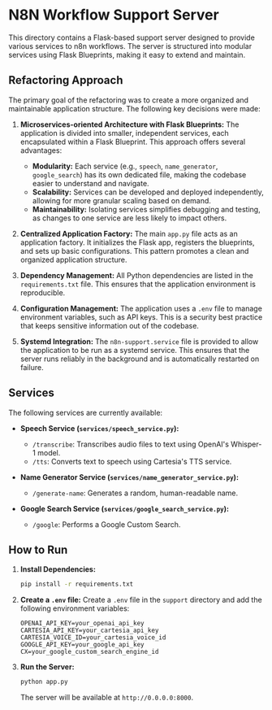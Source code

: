 # N8N Workflow Support Server

This directory contains a Flask-based support server designed to provide various services to n8n workflows. The server is structured into modular services using Flask Blueprints, making it easy to extend and maintain.

## Refactoring Approach

The primary goal of the refactoring was to create a more organized and maintainable application structure. The following key decisions were made:

1.  **Microservices-oriented Architecture with Flask Blueprints:** The application is divided into smaller, independent services, each encapsulated within a Flask Blueprint. This approach offers several advantages:
    *   **Modularity:** Each service (e.g., `speech`, `name_generator`, `google_search`) has its own dedicated file, making the codebase easier to understand and navigate.
    *   **Scalability:** Services can be developed and deployed independently, allowing for more granular scaling based on demand.
    *   **Maintainability:** Isolating services simplifies debugging and testing, as changes to one service are less likely to impact others.

2.  **Centralized Application Factory:** The main `app.py` file acts as an application factory. It initializes the Flask app, registers the blueprints, and sets up basic configurations. This pattern promotes a clean and organized application structure.

3.  **Dependency Management:** All Python dependencies are listed in the `requirements.txt` file. This ensures that the application environment is reproducible.

4.  **Configuration Management:** The application uses a `.env` file to manage environment variables, such as API keys. This is a security best practice that keeps sensitive information out of the codebase.

5.  **Systemd Integration:** The `n8n-support.service` file is provided to allow the application to be run as a systemd service. This ensures that the server runs reliably in the background and is automatically restarted on failure.

## Services

The following services are currently available:

*   **Speech Service (`services/speech_service.py`):**
    *   `/transcribe`: Transcribes audio files to text using OpenAI's Whisper-1 model.
    *   `/tts`: Converts text to speech using Cartesia's TTS service.

*   **Name Generator Service (`services/name_generator_service.py`):**
    *   `/generate-name`: Generates a random, human-readable name.

*   **Google Search Service (`services/google_search_service.py`):**
    *   `/google`: Performs a Google Custom Search.

## How to Run

1.  **Install Dependencies:**
    ```bash
    pip install -r requirements.txt
    ```

2.  **Create a `.env` file:**
    Create a `.env` file in the `support` directory and add the following environment variables:
    ```
    OPENAI_API_KEY=your_openai_api_key
    CARTESIA_API_KEY=your_cartesia_api_key
    CARTESIA_VOICE_ID=your_cartesia_voice_id
    GOOGLE_API_KEY=your_google_api_key
    CX=your_google_custom_search_engine_id
    ```

3.  **Run the Server:**
    ```bash
    python app.py
    ```
    The server will be available at `http://0.0.0.0:8000`.